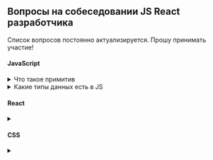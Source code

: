 ## Вопросы на собеседовании JS React разработчика

Список вопросов постоянно актуализируется. Прошу принимать участие!

#### JavaScript

<details><summary>Что такое примитив</summary>

**Примитив** (примитивный тип данных) - это данные, которые не являются объектом и не имеют методов. Все примитивы неизменяемы (*immutable*).
В JS есть 7 примитивных типов данных: `string`, `number`, `boolean`, `null`, `undefined`, `symbol`, `bigint`.
За исключением `null` и `undefined`, все примитивные значения имеют объектный аналог, который оборачивает значение примитивного типа: `String`, `Number`, `Boolean`, `Symbol`, которые, в свою очередь, имеют соответствующие методы. 
[Подробнее о примитивах](https://developer.mozilla.org/ru/docs/Glossary/Primitive)

</details>

<details><summary>Какие типы данных есть в JS</summary>

1. **number** - используется как для целых, так и для дробных чисел.
Существуют специальные числовые значения `Infinity` (бесконечность) и `NaN` (not a number), также принадлежащие типу `number`.
2. **bigint** - содержит числа больше, чем 2<sup>53</sup> (или меньше, чем -2<sup>53</sup>), которые не может содержать тип `number`.
Чтобы создать значение типа `bigint`, необходимо добавить `n` в конец числового литерала.
3. **string** - строка.
4. **boolean** - логический тип данных, который может содержать одно из двух значений `true` или `false`.
5. **null** - тип данных, состоящий из единственного значения `null`, которое имеет смысл "*ничего*".
6. **undefined** - тип данных, состоящий из одного единственного значения `undefined`, которое имеет смысл "*значение не присвоено*".
7. **symbol** - представляет собой уникальный идентификатор.
8. **object** - используется для коллекций данных и для объявления более сложных сущностей (функции, массивы и т.д.).

</details>

#### React

<details>
<summary></summary>

</details>

#### CSS

<details>
<summary></summary>

</details>
